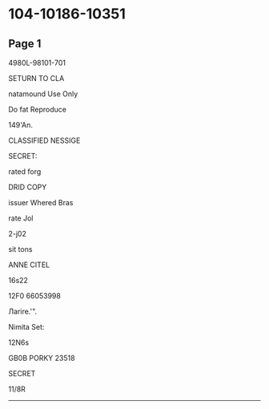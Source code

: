 # 104-10186-10351

## Page 1

4980L-98101-701

SETURN TO CLA

natamound Use Only

Do fat Reproduce

149'An.

CLASSIFIED NESSIGE

SECRET:

rated forg

DRID COPY

issuer Whered Bras

rate Jol

2-j02

sit tons

ANNE CITEL

16s22

12F0 66053998

Лаrire.'".

Nimita Set:

12N6s

GB0B PORKY 23518

SECRET

11/8R

---


